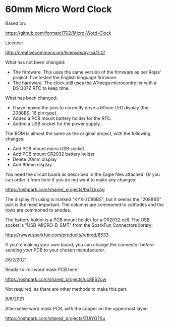 # 60mm Micro Word Clock

Based on:

https://github.com/formatc1702/Micro-Word-Clock

Licence:

http://creativecommons.org/licenses/by-sa/3.0/

What has not been changed:

* The firmware. This uses the same version of the firmware as per Rojas' project. I've tested the English language firmware.
* The hardware. The clock still uses the ATmega microcontroller with a DS1307Z RTC to keep time.

What has been changed:

* I have moved the pins to correctly drive a 60mm LED display (the 2088BS, 16 pin type).
* Added a PCB mount battery holder for the RTC.
* Added a USB socket for the power supply.

The BOM is almost the same as the original project, with the following changes:

* Add PCB mount micro USB socket
* Add PCB mount CR2032 battery holder
* Delete 20mm display
* Add 60mm display

You need the circuit board as described in the Eagle files attached. Or you can order it from here if you do not want to make any changes:

https://oshpark.com/shared_projects/ba7Lkx4g

The display I'm using is marked "KYX-2088BS", but it seems the "2088BS" part is the most important.
The columns are commoned to cathodes and the rows are commoned to anodes.

The battery holder is a PCB mount holder for a CR2032 cell.
The USB socket is "USB_MICRO-B_SMT" from the SparkFun Connectors library:

https://www.sparkfun.com/products/retired/8533

If you're making your own board, you can change the connector before sending _your_ PCB to your chosen manufacturer.

26/2/2021

Ready-to-roll word mask PCB here:

https://oshpark.com/shared_projects/uc8ES2uw

Not required, as there are other methods to make this part.

8/6/2021

Alternative word mask PCB, with the copper on the uppermost layer:

https://oshpark.com/shared_projects/ZUiYG7Su
